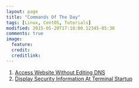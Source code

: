 ```yaml
---
layout: page
title: "Commands Of The Day"
tags: [Linux, CentOS, Tutorials]
modified: 2015-05-20T17:10:00.12345-05:30
comments: true
image:
  feature:
  credit:
  creditlink:
---
```




1. <a href="/linux/commandsoftheday/access-website-without-editing-dns/"> Access Website Without Editing DNS </a>
1. <a href="/linux/commandsoftheday/display-security-information-at-terminal-startup/"> Display Security Information At Terminal Startup </a>
